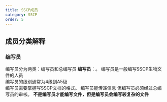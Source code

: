 ```yaml
---
title: SSCP成员
category: SSCP
order: 5
---
```

## 成员分类解释
### 编写员
编写员分为两类：编写员和总编写员
**编写员**：。
编写员是一般编写SSCP生物文件的人员  
编写员的级别通常为4级到A5级    
编写员需要掌握写SSCP文档的格式。
编写员能传递信息 但编写员必须经过总编写员的审核。
**不是编写员才能编写文件，但是编写员会编写较复杂的文件**

